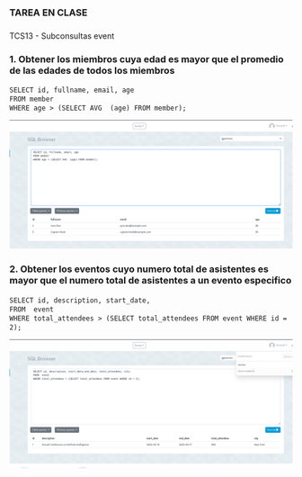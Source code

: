 ### TAREA EN CLASE
### 

TCS13 - Subconsultas event




### 1. Obtener los miembros cuya edad es mayor que el promedio de las edades de todos los miembros

```
SELECT id, fullname, email, age
FROM member 
WHERE age > (SELECT AVG  (age) FROM member);
```
![alt text](image.png)

 
### 2. Obtener los eventos cuyo numero total de asistentes es mayor que el numero total de asistentes a un evento especifico  
```
SELECT id, description, start_date,
FROM  event
WHERE total_attendees > (SELECT total_attendees FROM event WHERE id = 2);
```
![alt text](image-1.png)

